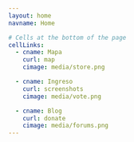 ```yaml
---
layout: home
navname: Home

# Cells at the bottom of the page
cellLinks:
  - cname: Mapa
    curl: map
    cimage: media/store.png

  - cname: Ingreso
    curl: screenshots
    cimage: media/vote.png

  - cname: Blog
    curl: donate
    cimage: media/forums.png
---
```

